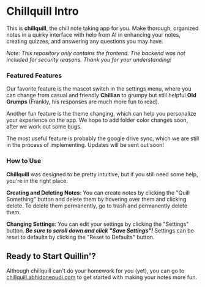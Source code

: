 # Chillquill Intro
This is **chillquill**, the chill note taking app for you. Make thorough, organized notes in a quirky interface with help from AI in enhancing your notes, creating quizzes, and answering any questions you may have.

*Note: This repository only contains the frontend. The backend was not included for security reasons. Thank you for your understanding!* 

### Featured Features
Our favorite feature is the mascot switch in the settings menu, where you can change from casual and friendly **Chillian** to grumpy but still helpful **Old Grumps** (Frankly, his responses are much more fun to read).

Another fun feature is the theme changing, which can help you personalize your experience on the app. We hope to add folder color changes soon, after we work out some bugs.

The most useful feature is probably the google drive sync, which we are still in the process of implementing. Updates will be sent out soon!

### How to Use
**Chillquill** was designed to be pretty intuitive, but if you still need some help, you're in the right place.

**Creating and Deleting Notes**: You can create notes by clicking the "Quill Something" button and delete them by hovering over them and clicking delete. To delete them permanently, go to trash and permanently delete them.

**Changing Settings**: You can edit your settings by clicking the "Settings" button. _**Be sure to scroll down and click "Save Settings"!**_ Settings can be reset to defaults by clicking the "Reset to Defaults" button.

## Ready to Start Quillin'?
Although chillquill can't do your homework for you (yet), you can go to [chillquill.abhidonepudi.com](https://chillquill.abhidonepudi.com) to get started with making your notes more fun.
